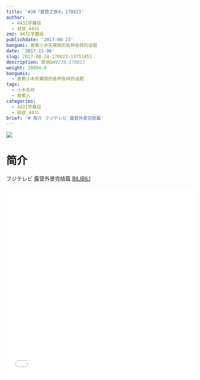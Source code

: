 ```yaml
---
title: '#20「露营之旅4」170823'
author:
  - 4431字幕组
  - 叔叔_4431
zmz: 4431字幕组
publishdate: '2017-08-23'
bangumi: 香蕉小木矢黛丽的各种各样的话题
date: '2017-11-06'
slug: 2017-08-24-170823-13751451
description: 其他&#8226;170823
weight: 28894.0
bangumis:
  - 香蕉小木矢黛丽的各种各样的话题
tags:
  - 小木矢作
  - 香蕉人
categories:
  - 4431字幕组
  - 叔叔_4431
brief: '# 简介 フジテレビ 露营外景完结篇'
---
```

![](https://i.imgur.com/W3wuqkK.png)
# 简介  
フジテレビ
露营外景完结篇
  [BILIBILI](https://www.bilibili.com/video/av13751451/)

  <iframe src="//www.bilibili.com/blackboard/player.html?aid=13751451" width="100%" height="500" frameborder="0" allowfullscreen="allowfullscreen"></iframe>
